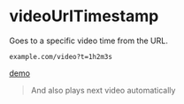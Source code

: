 # videoUrlTimestamp
Goes to a specific video time from the URL.

`example.com/video?t=1h2m3s`

[demo](https://piero0920.github.io/videoUrlTimestamp/test)

> And also plays next video automatically
